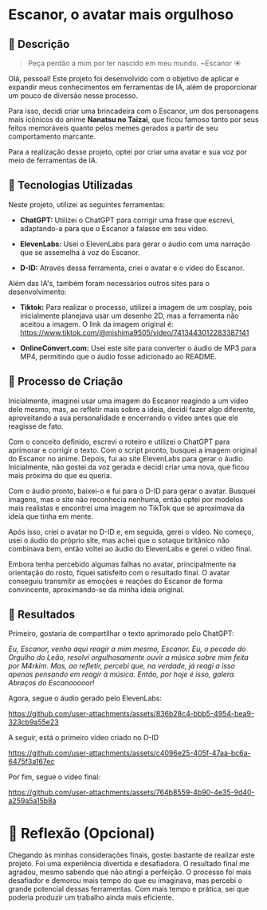 # Escanor, o avatar mais orgulhoso

## 📒 Descrição

> Peça perdão a mim por ter nascido em meu mundo. ~Escanor ☀️

Olá, pessoal! Este projeto foi desenvolvido com o objetivo de aplicar e expandir meus conhecimentos em ferramentas de IA, além de proporcionar um pouco de diversão nesse processo.

Para isso, decidi criar uma brincadeira com o Escanor, um dos personagens mais icônicos do anime **Nanatsu no Taizai**, que ficou famoso tanto por seus feitos memoráveis quanto pelos memes gerados a partir de seu comportamento marcante.


Para a realização desse projeto, optei por criar uma avatar e sua voz por meio de ferramentas de IA.


## 🤖 Tecnologias Utilizadas

Neste projeto, utilizei as seguintes ferramentas:

* **ChatGPT:**
	Utilizei o ChatGPT para corrigir uma frase que escrevi, adaptando-a para que o Escanor a falasse em seu vídeo.

* **ElevenLabs:**
	Usei o ElevenLabs para gerar o áudio com uma narração que se assemelha à voz do Escanor.

* **D-ID:**
	Através dessa ferramenta, criei o avatar e o vídeo do Escanor.

Além das IA's, também foram necessários outros sites para o desenvolvimento:

* **Tiktok:**
	Para realizar o processo, utilizei a imagem de um cosplay, pois inicialmente planejava usar um desenho 2D, mas a ferramenta não aceitou a imagem. O link da imagem original é: https://www.tiktok.com/@mishima9505/video/7413443012283387141

* **OnlineConvert.com:**
  	Usei este site para converter o áudio de MP3 para MP4, permitindo que o áudio fosse adicionado ao README.

## 🧐 Processo de Criação

Inicialmente, imaginei usar uma imagem do Escanor reagindo a um vídeo dele mesmo, mas, ao refletir mais sobre a ideia, decidi fazer algo diferente, aproveitando a sua personalidade e encerrando o vídeo antes que ele reagisse de fato.

Com o conceito definido, escrevi o roteiro e utilizei o ChatGPT para aprimorar e corrigir o texto. Com o script pronto, busquei a imagem original do Escanor no anime. Depois, fui ao site ElevenLabs para gerar o áudio. Inicialmente, não gostei da voz gerada e decidi criar uma nova, que ficou mais próxima do que eu queria.

Com o áudio pronto, baixei-o e fui para o D-ID para gerar o avatar. Busquei imagens, mas o site não reconhecia nenhuma, então optei por modelos mais realistas e encontrei uma imagem no TikTok que se aproximava da ideia que tinha em mente.

Após isso, criei o avatar no D-ID e, em seguida, gerei o vídeo. No começo, usei o áudio do próprio site, mas achei que o sotaque britânico não combinava bem, então voltei ao áudio do ElevenLabs e gerei o vídeo final.

Embora tenha percebido algumas falhas no avatar, principalmente na orientação do rosto, fiquei satisfeito com o resultado final. O avatar conseguiu transmitir as emoções e reações do Escanor de forma convincente, aproximando-se da minha ideia original.

## 🚀 Resultados
Primeiro, gostaria de compartilhar o texto aprimorado pelo ChatGPT:

*Eu, Escanor, venho aqui reagir a mim mesmo, Escanor.
Eu, o pecado do Orgulho do Leão, resolvi orgulhosamente ouvir a música sobre mim feita por M4rkim. Mas, ao refletir, percebi que, na verdade, já reagi a isso apenas pensando em reagir à música.
Então, por hoje é isso, galera. Abraços do Escanooooor!*

Agora, segue o áudio gerado pelo ElevenLabs:

https://github.com/user-attachments/assets/836b28c4-bbb5-4954-bea9-323cb9a55e23


A seguir, está o primeiro vídeo criado no D-ID

https://github.com/user-attachments/assets/c4096e25-405f-47aa-bc6a-6475f3a167ec

Por fim, segue o vídeo final:

https://github.com/user-attachments/assets/764b8559-4b90-4e35-9d40-a259a5a15b8a

# 💭 Reflexão (Opcional)

Chegando às minhas considerações finais, gostei bastante de realizar este projeto. Foi uma experiência divertida e desafiadora. O resultado final me agradou, mesmo sabendo que não atingi a perfeição. O processo foi mais desafiador e demorou mais tempo do que eu imaginava, mas percebi o grande potencial dessas ferramentas. Com mais tempo e prática, sei que poderia produzir um trabalho ainda mais eficiente.

